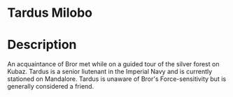 # Tardus Milobo

# Description
An acquaintance of Bror met while on a guided tour of the silver forest on Kubaz. Tardus is a senior liutenant
in the Imperial Navy and is currently stationed on Mandalore. Tardus is unaware of Bror's Force-sensitivity but
is generally considered a friend.
